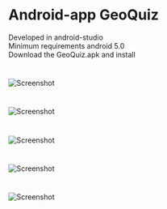 # Android-app GeoQuiz
Developed in android-studio<br>
Minimum requirements android 5.0<br>
Download the GeoQuiz.apk and install<br>
#
![Screenshot](Screenshot_20170207-165144.png)
#
![Screenshot](Screenshot_20170207-165206.png)
#
![Screenshot](Screenshot_20170207-165228.png)
#
![Screenshot](Screenshot_20170207-165243.png)
#
![Screenshot](Screenshot_20170207-165243.png)


